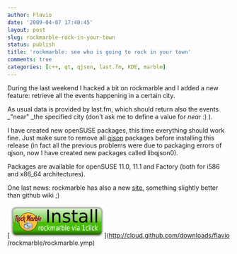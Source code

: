 ```yaml
---
author: Flavio
date: '2009-04-07 17:40:45'
layout: post
slug: rockmarble-rock-in-your-town
status: publish
title: 'rockmarble: see who is going to rock in your town'
comments: true
categories: [c++, qt, qjson, last.fm, KDE, marble]
---
```


During the last weekend I hacked a bit on rockmarble and I added a new
feature: retrieve all the events happening in a certain city.

As usual data is provided by last.fm, which should return also the events
_"near" _the specified city (don't ask me to define a value for _near_ :) ).

I have created new openSUSE packages, this time everything should work fine.
Just make sure to remove all [qjson](http://qjson.sourceforge.net/) packages
before installing this release (in fact all the previous problems were due to
packaging errors of qjson, now I have created new packages called libqjson0).

Packages are available for openSUSE 11.0, 11.1 and Factory (both for i586 and
x86_64 architectures).

One last news: rockmarble has also a new
[site](http://rockmarble.sourceforge.net), something slightly better than
github wiki ;)

[![](/images/rockmarble/rockmarble_1click.png)](http://cloud.github.com/downloads/flavio
/rockmarble/rockmarble.ymp)

